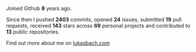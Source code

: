 Joined Github **8** years ago.

Since then I pushed **2403** commits, opened **24** issues, submitted **19** pull requests, received **143** stars across **69** personal projects and contributed to **13** public repositories.

Find out more about me on [lukasbach.com](https://lukasbach.com)
